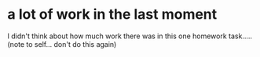 # a lot of work in the last moment

I didn't think about how much work there was in this one homework task.....
(note to self... don't do this again)